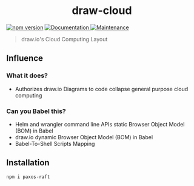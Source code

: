 <h1 align="center">draw-cloud </h1>
<p>
  <a href="https://www.npmjs.com/package/draw-cloud"><img src="https://badge.fury.io/js/draw-cloud.svg" alt="npm version" /></a>
  <a href="https://github.com/paxos-raft/paxos-raft/tree/master/packages/draw-cloud#readme" target="_blank">
    <img alt="Documentation" src="https://img.shields.io/badge/documentation-yes-darkviolet.svg" />
  </a>
  <a href="https://github.com/paxos-raft/paxos-raft/graphs/commit-activity" target="_blank">
    <img alt="Maintenance" src="https://img.shields.io/badge/Maintained%3F-yes-yellow.svg" />
  </a>
</p>


> draw.io's Cloud Computing Layout

## Influence
### What it does?
* Authorizes draw.io Diagrams to code collapse general purpose cloud computing

### Can you Babel this?
* Helm and wrangler command line APIs static Browser Object Model (BOM) in Babel
* draw.io dynamic Browser Object Model (BOM) in Babel
* Babel-To-Shell Scripts Mapping

## Installation
```sh
npm i paxos-raft
```